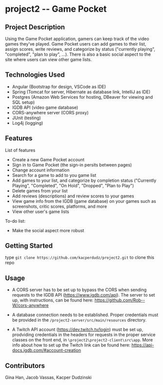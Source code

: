 # project2 -- Game Pocket

## Project Description

Using the Game Pocket application, gamers can keep track of the video games they've played. 
Game Pocket users can add games to their list, assign scores, write reviews, and categorize by status ("currently playing", "completed", "plan to play", ...). 
There is also a basic social aspect to the site where users can view other game lists.

## Technologies Used

* Angular (Bootstrap for design, VSCode as IDE)
* Spring (Tomcat for server, Hibernate as database link, IntelliJ as IDE)
* Postgres (Amazon Web Services for hosting, DBeaver for viewing and SQL setup)
* IGDB API (video game database)
* CORS-anywhere server (CORS proxy)
* JUnit (testing)
* Log4j (logging)

## Features

List of features
* Create a new Game Pocket account
* Sign in to Game Pocket (the sign-in persits between pages)
* Change account information
* Search for a game to add to you game list
* Add games to your list, and categorize by completion status ("Currently Playing", "Completed", "On Hold", "Dropped", "Plan to Play")
* Delete games from your list
* Add reviews (descriptions) and review scores to your games
* View game info from the IGDB (game database) on your games such as screenshots, critic scores, platforms, and more
* View other user's game lists

To-do list:
* Make the social aspect more robust

## Getting Started
   
type `git clone https://github.com/kacperdudz/project2.git` to clone this repo

## Usage

- A CORS server has to be set up to bypass the CORS when sending requests to the IGDB API (https://www.igdb.com/api). The server to set up, with instructions, can be found here:
https://github.com/Rob--W/cors-anywhere

- A database connection needs to be established. Proper credentials must be provided in the `/project2-server/src/main/resources` directory.

- A Twitch API account (https://dev.twitch.tv/login) must be set up, prodviding credentials in the headers for requests in the proper service classes on the front end, 
in `\project2\project2-client\src\app`. More info about how to set up the Twitch link can be found here: https://api-docs.igdb.com/#account-creation

## Contributors

Gina Han, Jacob Vassas, Kacper Dudzinski
